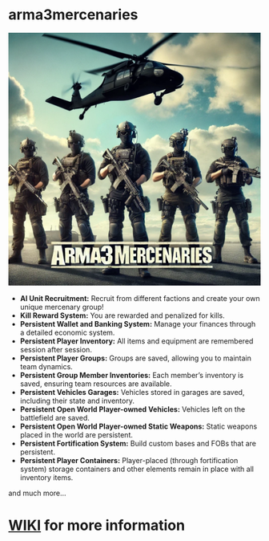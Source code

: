 # arma3mercenaries

![arma3mercenaries_v1.webp](arma3mercenaries_v1.webp)



- **AI Unit Recruitment:** Recruit from different factions and create your own unique mercenary group!
- **Kill Reward System:** You are rewarded and penalized for kills.  
- **Persistent Wallet and Banking System:** Manage your finances through a detailed economic system.
- **Persistent Player Inventory:** All items and equipment are remembered session after session.
- **Persistent Player Groups:** Groups are saved, allowing you to maintain team dynamics.
- **Persistent Group Member Inventories:** Each member’s inventory is saved, ensuring team resources are available.
- **Persistent Vehicles Garages:** Vehicles stored in garages are saved, including their state and inventory.
- **Persistent Open World Player-owned Vehicles:** Vehicles left on the battlefield are saved.
- **Persistent Open World Player-owned Static Weapons:** Static weapons placed in the world are persistent.
- **Persistent Fortification System:** Build custom bases and FOBs that are persistent.
- **Persistent Player Containers:** Player-placed (through fortification system) storage containers and other elements remain in place with all inventory items.

and much more...

# [WIKI](https://github.com/BrianV1981/arma3mercenaries/wiki) for more information

